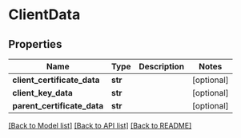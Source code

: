 # ClientData

## Properties
Name | Type | Description | Notes
------------ | ------------- | ------------- | -------------
**client_certificate_data** | **str** |  | [optional] 
**client_key_data** | **str** |  | [optional] 
**parent_certificate_data** | **str** |  | [optional] 

[[Back to Model list]](../README.md#documentation-for-models) [[Back to API list]](../README.md#documentation-for-api-endpoints) [[Back to README]](../README.md)


